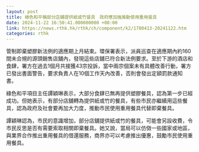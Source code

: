 ```yaml
---
layout: post
title: 綠色和平稱部分店舖提供紙或竹餐具　政府應加強推動使用重用餐具
date: 2024-11-22 16:50:41.000000000 +08:00
link: https://news.rthk.hk/rthk/ch/component/k2/1780413-20241122.htm
categories: rthk
---
```


管制即棄塑膠新法例的適應期上月結束。環保署表示，派員巡查在適應期內約160間未合規的源頭銷售店舖內，發現這些店舖已符合新法例要求。至於下游的酒店和食肆，署方在過去1個月共接獲43宗投訴，當中兩宗個案未有具體改善行動，署方已發出書面警告，要求負責人在10個工作天內改善，否則會發出定額罰款通知書。

綠色和平項目主任譚穎琳表示，大部分食肆已無再提供塑膠餐具，認為第一步已經成功。但她表示，有部分店舖轉為提供紙或竹的餐具，有些市民亦繼續用這些餐具，認為政府及社會要再加大力度，推動市民使用重用餐具代替即棄餐具。

譚穎琳認為，市民的意識增加，部分店舖提供紙或竹的餐具，可能會另設收費，令市民反思是否有需要索取相關即棄餐具。她又說，當局可以仿傚一些國家或地區，與業界合作推出重用餐具的借還服務，商界亦可以考慮推出優惠，鼓勵市民使用重用餐具。

